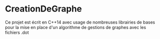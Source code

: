 # CreationDeGraphe
Ce projet est écrit en C++14 avec usage de nombreuses librairies de bases pour la mise en place d'un algorithme de gestions de graphes avec les fichiers .dot
